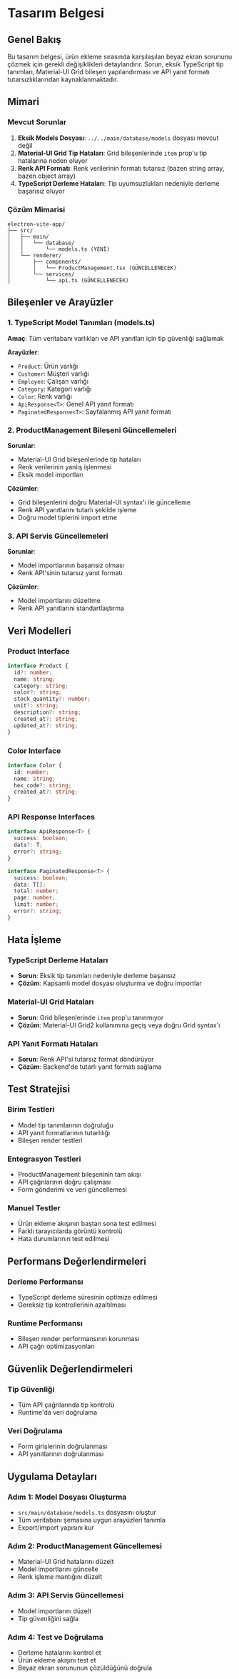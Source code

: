 # Tasarım Belgesi

## Genel Bakış

Bu tasarım belgesi, ürün ekleme sırasında karşılaşılan beyaz ekran sorununu çözmek için gerekli değişiklikleri detaylandırır. Sorun, eksik TypeScript tip tanımları, Material-UI Grid bileşen yapılandırması ve API yanıt formatı tutarsızlıklarından kaynaklanmaktadır.

## Mimari

### Mevcut Sorunlar
1. **Eksik Models Dosyası**: `../../main/database/models` dosyası mevcut değil
2. **Material-UI Grid Tip Hataları**: Grid bileşenlerinde `item` prop'u tip hatalarına neden oluyor
3. **Renk API Formatı**: Renk verilerinin formatı tutarsız (bazen string array, bazen object array)
4. **TypeScript Derleme Hataları**: Tip uyumsuzlukları nedeniyle derleme başarısız oluyor

### Çözüm Mimarisi
```
electron-vite-app/
├── src/
│   ├── main/
│   │   └── database/
│   │       └── models.ts (YENİ)
│   └── renderer/
│       ├── components/
│       │   └── ProductManagement.tsx (GÜNCELLENECEK)
│       └── services/
│           └── api.ts (GÜNCELLENECEK)
```

## Bileşenler ve Arayüzler

### 1. TypeScript Model Tanımları (models.ts)

**Amaç**: Tüm veritabanı varlıkları ve API yanıtları için tip güvenliği sağlamak

**Arayüzler**:
- `Product`: Ürün varlığı
- `Customer`: Müşteri varlığı  
- `Employee`: Çalışan varlığı
- `Category`: Kategori varlığı
- `Color`: Renk varlığı
- `ApiResponse<T>`: Genel API yanıt formatı
- `PaginatedResponse<T>`: Sayfalanmış API yanıt formatı

### 2. ProductManagement Bileşeni Güncellemeleri

**Sorunlar**:
- Material-UI Grid bileşenlerinde tip hataları
- Renk verilerinin yanlış işlenmesi
- Eksik model importları

**Çözümler**:
- Grid bileşenlerini doğru Material-UI syntax'ı ile güncelleme
- Renk API yanıtlarını tutarlı şekilde işleme
- Doğru model tiplerini import etme

### 3. API Servis Güncellemeleri

**Sorunlar**:
- Model importlarının başarısız olması
- Renk API'sinin tutarsız yanıt formatı

**Çözümler**:
- Model importlarını düzeltme
- Renk API yanıtlarını standartlaştırma

## Veri Modelleri

### Product Interface
```typescript
interface Product {
  id?: number;
  name: string;
  category: string;
  color?: string;
  stock_quantity?: number;
  unit?: string;
  description?: string;
  created_at?: string;
  updated_at?: string;
}
```

### Color Interface
```typescript
interface Color {
  id: number;
  name: string;
  hex_code?: string;
  created_at?: string;
}
```

### API Response Interfaces
```typescript
interface ApiResponse<T> {
  success: boolean;
  data?: T;
  error?: string;
}

interface PaginatedResponse<T> {
  success: boolean;
  data: T[];
  total: number;
  page: number;
  limit: number;
  error?: string;
}
```

## Hata İşleme

### TypeScript Derleme Hataları
- **Sorun**: Eksik tip tanımları nedeniyle derleme başarısız
- **Çözüm**: Kapsamlı model dosyası oluşturma ve doğru importlar

### Material-UI Grid Hataları
- **Sorun**: Grid bileşenlerinde `item` prop'u tanınmıyor
- **Çözüm**: Material-UI Grid2 kullanımına geçiş veya doğru Grid syntax'ı

### API Yanıt Formatı Hataları
- **Sorun**: Renk API'si tutarsız format döndürüyor
- **Çözüm**: Backend'de tutarlı yanıt formatı sağlama

## Test Stratejisi

### Birim Testleri
- Model tip tanımlarının doğruluğu
- API yanıt formatlarının tutarlılığı
- Bileşen render testleri

### Entegrasyon Testleri
- ProductManagement bileşeninin tam akışı
- API çağrılarının doğru çalışması
- Form gönderimi ve veri güncellemesi

### Manuel Testler
- Ürün ekleme akışının baştan sona test edilmesi
- Farklı tarayıcılarda görüntü kontrolü
- Hata durumlarının test edilmesi

## Performans Değerlendirmeleri

### Derleme Performansı
- TypeScript derleme süresinin optimize edilmesi
- Gereksiz tip kontrollerinin azaltılması

### Runtime Performansı
- Bileşen render performansının korunması
- API çağrı optimizasyonları

## Güvenlik Değerlendirmeleri

### Tip Güvenliği
- Tüm API çağrılarında tip kontrolü
- Runtime'da veri doğrulama

### Veri Doğrulama
- Form girişlerinin doğrulanması
- API yanıtlarının doğrulanması

## Uygulama Detayları

### Adım 1: Model Dosyası Oluşturma
- `src/main/database/models.ts` dosyasını oluştur
- Tüm veritabanı şemasına uygun arayüzleri tanımla
- Export/import yapısını kur

### Adım 2: ProductManagement Güncellemesi
- Material-UI Grid hatalarını düzelt
- Model importlarını güncelle
- Renk işleme mantığını düzelt

### Adım 3: API Servis Güncellemesi
- Model importlarını düzelt
- Tip güvenliğini sağla

### Adım 4: Test ve Doğrulama
- Derleme hatalarını kontrol et
- Ürün ekleme akışını test et
- Beyaz ekran sorununun çözüldüğünü doğrula